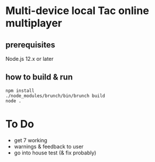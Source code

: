 # Multi-device local Tac online multiplayer

## prerequisites

Node.js 12.x or later

## how to build & run

    npm install
    ./node_modules/brunch/bin/brunch build
    node .


# To Do

- get 7 working
- warnings & feedback to user
- go into house test (& fix probably)